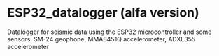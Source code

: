 # ESP32_datalogger (alfa version)
Datalogger for seismic data using the ESP32 microcontroller and some sensors: SM-24 geophone, MMA8451Q accelerometer, ADXL355 accelerometer 
